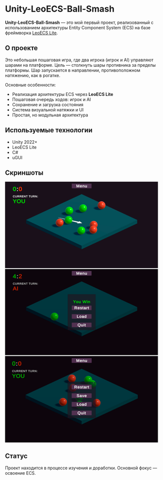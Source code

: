 # Unity-LeoECS-Ball-Smash

**Unity-LeoECS-Ball-Smash** — это мой первый проект, реализованный с использованием архитектуры Entity Component System (ECS) на базе фреймворка [LeoECS Lite](https://github.com/Leopotam/ecslite).

## О проекте

Это небольшая пошаговая игра, где два игрока (игрок и AI) управляют шарами на платформе. Цель — столкнуть шары противника за пределы платформы. Шар запускается в направлении, противоположном натяжению, как в рогатке.

Основные особенности:
- Реализация архитектуры ECS через **LeoECS Lite**
- Пошаговая очередь ходов: игрок и AI
- Сохранение и загрузка состояния
- Система визуальной натяжки и UI
- Простая, но модульная архитектура

## Используемые технологии

- Unity 2022+
- LeoECS Lite
- C#
- uGUI

## Скриншоты

![screenshot 1](screenshots/screenshot_2.png)
![screenshot 2](screenshots/screenshot_3.png)
![screenshot 3](screenshots/screenshot_4.png)

## Статус

Проект находится в процессе изучения и доработки. Основной фокус — освоение ECS.